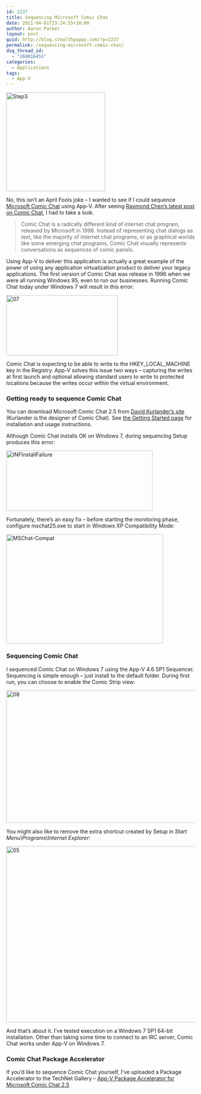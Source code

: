 ```yaml
---
id: 2237
title: Sequencing Microsoft Comic Chat
date: 2011-04-01T23:24:55+10:00
author: Aaron Parker
layout: post
guid: http://blog.stealthpuppy.com/?p=2237
permalink: /sequencing-microsoft-comic-chat/
dsq_thread_id:
  - "268816451"
categories:
  - Applications
tags:
  - App-V
---
```

[<img style="background-image: none; padding-left: 0px; padding-right: 0px; display: inline; padding-top: 0px; border: 0px;" title="Step3" src="http://stealthpuppy.com/wp-content/uploads/2011/04/Step3_thumb.jpg" border="0" alt="Step3" width="264" height="264" />](http://stealthpuppy.com/wp-content/uploads/2011/04/Step3.jpg)

No, this isn&#8217;t an April Fools joke – I wanted to see if I could sequence [Microsoft Comic Chat](http://en.wikipedia.org/wiki/Microsoft_Comic_Chat) using App-V. After seeing [Raymond Chen&#8217;s latest post on Comic Chat](http://blogs.msdn.com/b/oldnewthing/archive/2011/04/01/10148494.aspx), I had to take a look.

> Comic Chat is a radically different kind of internet chat program, released by Microsoft in 1996. Instead of representing chat dialogs as text, like the majority of internet chat programs, or as graphical worlds like some emerging chat programs, Comic Chat visually represents conversations as sequences of comic panels.

Using App-V to deliver this application is actually a great example of the power of using any application virtualization product to deliver your legacy applications. The first version of Comic Chat was release in 1996 when we were all running Windows 95, even to run our businesses. Running Comic Chat today under Windows 7 will result in this error:

[<img style="background-image: none; padding-left: 0px; padding-right: 0px; display: inline; padding-top: 0px; border: 0px;" title="07" src="http://stealthpuppy.com/wp-content/uploads/2011/04/07_thumb.png" border="0" alt="07" width="298" height="161" />](http://stealthpuppy.com/wp-content/uploads/2011/04/07.png)

Comic Chat is expecting to be able to write to the HKEY\_LOCAL\_MACHINE key in the Registry. App-V solves this issue two ways – capturing the writes at first launch and optional allowing standard users to write to protected locations because the writes occur within the virtual environment.

### Getting ready to sequence Comic Chat

You can download Microsoft Comic Chat 2.5 from [David Kurlander&#8217;s site](http://kurlander.net/DJ/Projects/ComicChat/resources.html) (Kurlander is the designer of Comic Chat). See [the Getting Started page](http://kurlander.net/DJ/Projects/ComicChat/GettingStarted.html) for installation and usage instructions.

Although Comic Chat installs OK on Windows 7, during sequencing Setup produces this error:

[<img style="background-image: none; padding-left: 0px; padding-right: 0px; display: inline; padding-top: 0px; border: 0px;" title="INFInstallFailure" src="http://stealthpuppy.com/wp-content/uploads/2011/04/INFInstallFailure_thumb.png" border="0" alt="INFInstallFailure" width="391" height="161" />](http://stealthpuppy.com/wp-content/uploads/2011/04/INFInstallFailure.png)

Fortunately, there&#8217;s an easy fix – before starting the monitoring phase, configure mschat25.exe to start in Windows XP Compatibility Mode:

[<img style="background-image: none; padding-left: 0px; padding-right: 0px; display: inline; padding-top: 0px; border: 0px;" title="MSChat-Compat" src="http://stealthpuppy.com/wp-content/uploads/2011/04/MSChat-Compat_thumb.png" border="0" alt="MSChat-Compat" width="419" height="292" />](http://stealthpuppy.com/wp-content/uploads/2011/04/MSChat-Compat.png)

### Sequencing Comic Chat

I sequenced Comic Chat on Windows 7 using the App-V 4.6 SP1 Sequencer. Sequencing is simple enough – just install to the default folder. During first run, you can choose to enable the Comic Strip view:

[<img style="background-image: none; padding-left: 0px; padding-right: 0px; display: inline; padding-top: 0px; border: 0px;" title="08" src="http://stealthpuppy.com/wp-content/uploads/2011/04/08_thumb.png" border="0" alt="08" width="660" height="354" />](http://stealthpuppy.com/wp-content/uploads/2011/04/08.png)

You might also like to remove the extra shortcut created by Setup in _Start Menu\Programs\Internet Explorer_:

[<img style="background-image: none; padding-left: 0px; padding-right: 0px; display: inline; padding-top: 0px; border: 0px;" title="05" src="http://stealthpuppy.com/wp-content/uploads/2011/04/05_thumb.png" border="0" alt="05" width="660" height="470" />](http://stealthpuppy.com/wp-content/uploads/2011/04/05.png)

And that&#8217;s about it. I&#8217;ve tested execution on a Windows 7 SP1 64-bit installation. Other than taking some time to connect to an IRC server, Comic Chat works under App-V on Windows 7.

### Comic Chat Package Accelerator

If you&#8217;d like to sequence Comic Chat yourself, I&#8217;ve uploaded a Package Accelerator to the TechNet Gallery &#8211; [App-V Package Accelerator for Microsoft Comic Chat 2.5](http://gallery.technet.microsoft.com/Package-Accelerator-for-97080d2c)